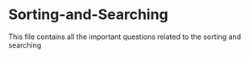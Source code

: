 # Sorting-and-Searching
This file contains all the important questions related to the sorting and searching
